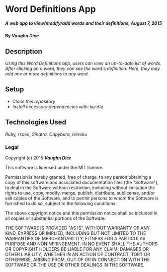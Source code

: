 # Word Definitions App

##### _A web app to view/modify/add words and their definitions, August 7, 2015_

#### By **_Vaughn Dice_**

## Description

_Using this Word Definitions app, users can view an up-to-date list of words.  After clicking on a word, they can see the word's definition.  Here, they may add one or more definitions to any word._

## Setup

* _Clone this repository_
* _Install necessary dependencies with: `bundle`_


## Technologies Used

_Ruby, rspec, Sinatra, Capybara, Heroku_

### Legal

Copyright (c) 2015 **_Vaughn Dice_**

This software is licensed under the MIT license.

Permission is hereby granted, free of charge, to any person obtaining a copy
of this software and associated documentation files (the "Software"), to deal
in the Software without restriction, including without limitation the rights
to use, copy, modify, merge, publish, distribute, sublicense, and/or sell
copies of the Software, and to permit persons to whom the Software is
furnished to do so, subject to the following conditions:

The above copyright notice and this permission notice shall be included in
all copies or substantial portions of the Software.

THE SOFTWARE IS PROVIDED "AS IS", WITHOUT WARRANTY OF ANY KIND, EXPRESS OR
IMPLIED, INCLUDING BUT NOT LIMITED TO THE WARRANTIES OF MERCHANTABILITY,
FITNESS FOR A PARTICULAR PURPOSE AND NONINFRINGEMENT. IN NO EVENT SHALL THE
AUTHORS OR COPYRIGHT HOLDERS BE LIABLE FOR ANY CLAIM, DAMAGES OR OTHER
LIABILITY, WHETHER IN AN ACTION OF CONTRACT, TORT OR OTHERWISE, ARISING FROM,
OUT OF OR IN CONNECTION WITH THE SOFTWARE OR THE USE OR OTHER DEALINGS IN
THE SOFTWARE.
